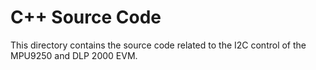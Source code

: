 C++ Source Code
===============

This directory contains the source code related to the I2C control of the
MPU9250 and DLP 2000 EVM.
